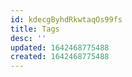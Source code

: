 ```yaml
---
id: kdecgByhdRkwtaqOs99fs
title: Tags
desc: ''
updated: 1642468775488
created: 1642468775488
---
```


